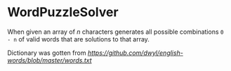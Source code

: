 # WordPuzzleSolver
When given an array of *n* characters generates all possible combinations `0 - n` of valid words that are solutions to that array.

Dictionary was gotten from *https://github.com/dwyl/english-words/blob/master/words.txt*
